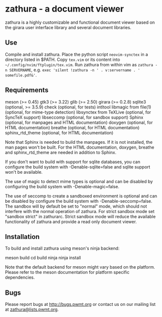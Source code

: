 zathura - a document viewer
===========================

zathura is a highly customizable and functional document viewer based on the
girara user interface library and several document libraries.

Use
---
Compile and install zathura.
Place the python script `neovim-synctex` in a directory listed in $PATH.
Copy `tex.vim` or its content into `~/.config/nvim/ftplugin/tex.vim`.
Run zathura from within vim as `zathura -n SERVERNAME`, e.g. `exec 'silent !zathura -n ' . v:servername . ' somefile.pdf&'`. 

Requirements
------------

meson (>= 0.45)
gtk3 (>= 3.22)
glib (>= 2.50)
girara (>= 0.2.8)
sqlite3 (optional, >= 3.5.9)
check (optional, for tests)
intltool
libmagic from file(1) (optional, for mime-type detection)
libsynctex from TeXLive (optional, for SyncTeX support)
libseccomp (optional, for sandbox support)
Sphinx (optional, for manpages and HTML documentation)
doxygen (optional, for HTML documentation)
breathe (optional, for HTML documentation)
sphinx_rtd_theme (optional, for HTML documentation)

Note that Sphinx is needed to build the manpages.  If it is not installed, the
man pages won't be built. For the HTML documentation, doxygen, breathe and
sphinx_rtd_theme are needed in addition to Sphinx.

If you don't want to build with support for sqlite databases, you can configure
the build system with -Denable-sqlite=false and sqlite support won't be available.

The use of magic to detect mime types is optional and can be disabled by
configuring the build system with -Denable-magic=false.

The use of seccomp to create a sandboxed environment is optional and can be
disabled by configure the build system with -Denable-seccomp=false. The sandbox
will by default be set to "normal" mode, which should not interfere with the
normal operation of zathura. For strict sandbox mode set "sandbox strict" in
zathurarc. Strict sandbox mode will reduce the available functionality of
zathura and provide a read only document viewer.

Installation
------------

To build and install zathura using meson's ninja backend:

  meson build
  cd build
  ninja
  ninja install

Note that the default backend for meson might vary based on the platform. Please
refer to the meson documentation for platform specific dependencies.

Bugs
----

Please report bugs at http://bugs.pwmt.org or contact us on our mailing list at
zathura@lists.pwmt.org.
